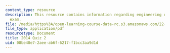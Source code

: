 ```yaml
---
content_type: resource
description: This resource contains information regarding engineering of nuclear reactors
  exam.
file: /media/https%3A/open-learning-course-data-rc.s3.amazonaws.com/22-312-engineering-of-nuclear-reactors-fall-2015/08be48e72aeeab6f6217f1bcc3aa9d1d_MIT22_312F15_quiz2_2014.pdf
file_type: application/pdf
resourcetype: Document
title: 2014 Quiz 2
uid: 08be48e7-2aee-ab6f-6217-f1bcc3aa9d1d
---
```

